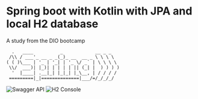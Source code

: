 # Spring boot with Kotlin with JPA and local H2 database

A study from the DIO bootcamp

```
  .   ____          _            __ _ _
 /\\ / ___'_ __ _ _(_)_ __  __ _ \ \ \ \
( ( )\___ | '_ | '_| | '_ \/ _` | \ \ \ \
 \\/  ___)| |_)| | | | | || (_| |  ) ) ) )
  '  |____| .__|_| |_|_| |_\__, | / / / /
 =========|_|==============|___/=/_/_/_/
```
![Swagger API](https://github.com/user-attachments/assets/20566497-e28d-4803-a5c5-99e77ccc3e84)
![H2 Console](https://github.com/user-attachments/assets/19932790-1994-488c-9dd2-2c25275f6551)
